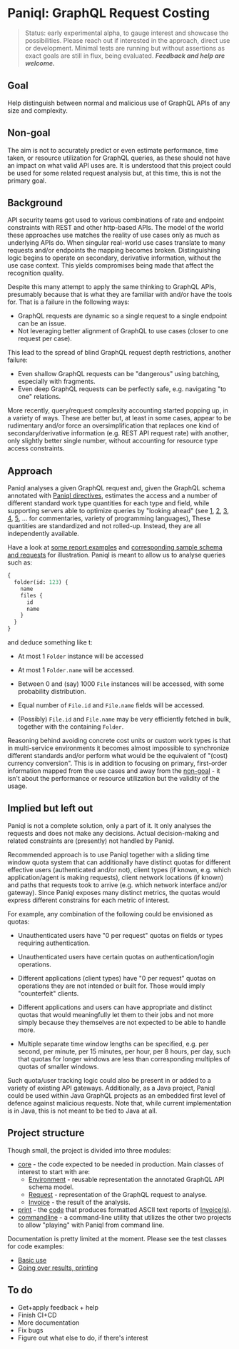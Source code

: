 # Paniql: GraphQL Request Costing 

> Status: early experimental alpha, to gauge interest and showcase the possibilities.
> Please reach out if interested in the approach, direct use or development.
> Minimal tests are running but without assertions as exact goals are still in flux,
> being evaluated. ***Feedback and help are welcome.***

## Goal

Help distinguish between normal and malicious use of GraphQL APIs
of any size and complexity.

## Non-goal

The aim is not to accurately predict or even estimate performance, time taken,
or resource utilization for GraphQL queries, as these should not have an impact
on what valid API uses are. It is understood that this project could be used for
some related request analysis but, at this time, this is not the primary goal.

## Background

API security teams got used to various combinations of rate and endpoint constraints
with REST and other http-based APIs. The model of the world these approaches use matches
the reality of use cases only as much as underlying APIs do. When singular real-world
use cases translate to many requests and/or endpoints the mapping becomes broken. 
Distinguishing logic begins to operate on secondary, derivative information, without the
use case context. This yields compromises being made that affect the recognition quality.

Despite this many attempt to apply the same thinking to GraphQL APIs, presumably because
that is what they are familiar with and/or have the tools for. That is a failure in the
following ways:

- GraphQL requests are dynamic so a single request to a single endpoint can be an issue.
- Not leveraging better alignment of GraphQL to use cases (closer to one request per case).

This lead to the spread of blind GraphQL request depth restrictions, another failure:

- Even shallow GraphQL requests can be "dangerous" using batching, especially with fragments.
- Even deep GraphQL requests can be perfectly safe, e.g. navigating "to one" relations.

More recently, query/request complexity accounting started popping up, in a variety of 
ways. These are better but, at least in some cases, appear to be rudimentary and/or
force an oversimplification that replaces one kind of secondary/derivative information
(e.g. REST API request rate) with another, only slightly better single number, without
accounting for resource type access constraints.

## Approach

Paniql analyses a given GraphQL request and, given the GraphQL schema annotated with
[Paniql directives](core/src/main/resources/net/susnjar/paniql/PaniqlSchema.graphqls),
estimates the access and a number of different standard work type quantities for each
type and field, while supporting servers able to optimize queries by "looking ahead"
(see [1](https://www.graphql-java.com/blog/deep-dive-data-fetcher-results/),
[2](https://www.apollographql.com/blog/backend/performance/optimizing-your-graphql-request-waterfalls/),
[3](https://engineering.zalando.com/posts/2021/03/optimize-graphql-server-with-lookaheads.html),
[4](https://www.graphile.org/graphile-build/look-ahead/),
[5](https://boopathi.blog/graphql-optimization-lookaheads), 
... for commentaries, variety of programming languages),
These quantities are standardized and not rolled-up. 
Instead, they are all independently available.

Have a look at [some report examples](print/doc/samples) and 
[corresponding sample schema and requests](core/src/test/resources/net/susnjar/paniql/) for illustration.
Paniql is meant to allow us to analyse queries such as:

```GraphQL
{ 
  folder(id: 123) {
    name
    files {
      id 
      name
    }
  }
}
```
and deduce something like t:

- At most 1 `Folder` instance will be accessed
 
- At most 1 `Folder.name` will be accessed.
 
- Between 0 and (say) 1000 `File` instances will be accessed, with some probability distribution.

- Equal number of `File.id` and `File.name` fields will be accessed.

- (Possibly) `File.id` and `File.name` may be very efficiently fetched in bulk, together with the containing `Folder`.

Reasoning behind avoiding concrete cost units or custom work types is that in 
multi-service environments it becomes almost impossible  to synchronize different 
standards and/or perform what would be the equivalent of "(cost) currency conversion".
This is in addition to focusing on primary, first-order  information mapped from the 
use cases and away from the [non-goal](#non-goal) - it isn't about the performance or
resource utilization but the validity of the usage.

## Implied but left out

Paniql is not a complete solution, only a part of it. It only analyses the requests
and does not make any decisions. Actual decision-making and related constraints are
(presently) not handled by Paniql. 

Recommended approach is to use Paniql together with a sliding time window quota
system that can additionally have distinct quotas for different effective users
(authenticated and/or not), client types (if known, e.g. which application/agent
is making requests), client network locations (if known) and paths that requests
took to arrive (e.g. which network interface and/or gateway). Since Paniql exposes
many distinct metrics, the quotas would express different constrains for each 
metric of interest.

For example, any combination of the following could be envisioned as quotas:

- Unauthenticated users have "0 per request" quotas on fields or types requiring 
  authentication.

- Unauthenticated users have certain quotas on authentication/login operations.

- Different applications (client types) have "0 per request" quotas on operations they are  not intended or built for. Those would imply "counterfeit" clients.

- Different applications and users can have appropriate and distinct quotas that would meaningfully let them to their jobs and not more simply because they themselves are not expected to be able to handle more.

- Multiple separate time window lengths can be specified, e.g. per second, per minute, per 15 minutes, per hour, per 8 hours, per day, such that quotas for longer windows are less than corresponding multiples of quotas of smaller windows.

Such quota/user tracking logic could also be present in or added to a variety of
existing API gateways. Additionally, as a Java project, Paniql could be used within
Java GraphQL projects as an embedded first level of defence against malicious
requests. Note that, while current implementation is in Java, this is not meant to be
tied to Java at all.

## Project structure

Though small, the project is divided into three modules:

- [core](core/) - the code expected to be needed in production.
  Main classes of interest to start with are:
    - [Environment](core/src/main/java/net/susnjar/paniql/Environment.java) - reusable representation the annotated GraphQL API schema model.
    - [Request](core/src/main/java/net/susnjar/paniql/Request.java) - representation of the GraphQL request to analyse.
    - [Invoice](core/src/main/java/net/susnjar/paniql/pricing/Invoice.java) - the result of the analysis.
- [print](print/) - the [code](print/src/main/java/net/susnjar/paniql/print/InvoicePrinter.java) that produces formatted ASCII text reports of [Invoice(s)](core/src/main/java/net/susnjar/paniql/pricing/Invoice.java).
- [commandline](commandline) - a command-line utility that utilizes the other two projects to allow "playing" with Paniql from command line.

Documentation is pretty limited at the moment. Please see the test classes for code examples:

- [Basic use](core/src/test/java/net/susnjar/paniql/InvoiceTest.java)
- [Going over results, printing](print/src/test/java/net/susnjar/paniql/print/InvoicePrinterTest.java)

## To do

- Get+apply feedback + help
- Finish CI+CD
- More documentation
- Fix bugs
- Figure out what else to do, if there's interest